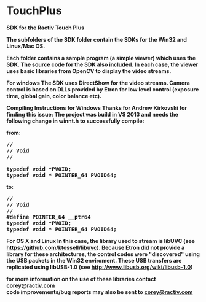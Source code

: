 # TouchPlus
<b>SDK for the Ractiv Touch Plus<b>

The subfolders of the SDK folder contain the SDKs for the Win32 and Linux/Mac OS. 

Each folder contains a sample program (a simple viewer) which uses the SDK. The source code for the SDK also included. 
In each case, the viewer uses basic libraries from OpenCV to display the video streams. 

<b>For windows</b>
The SDK uses DirectShow for the video streams. Camera control is based on DLLs provided by Etron for low level control (exposure time, global gain, color balance etc). 

<b>Compiling Instructions for Windows</b>
Thanks for Andrew Kirkovski for finding this issue:
The project was build in VS 2013 and needs the following change in winnt.h to successfully compile:

from:
<pre>
//
// Void
//

typedef void *PVOID;
typedef void * POINTER_64 PVOID64;
</pre>

to:
<pre>
//
// Void
//
#define POINTER_64 __ptr64
typedef void *PVOID;
typedef void * POINTER_64 PVOID64;
</pre>

<b>For OS X and Linux</b>
In this case, the library used to stream is libUVC (see https://github.com/ktossell/libuvc).
Because Etron did not provide a library for these architectures, the control codes were "discovered" using the USB packets in the Win32 enviroment. These USB transfers are replicated using libUSB-1.0 (see http://www.libusb.org/wiki/libusb-1.0)

for more information on the use of these libraries contact corey@ractiv.com<br>
code improvements/bug reports may also be sent to corey@ractiv.com

